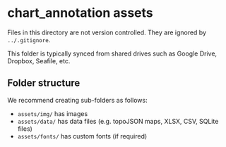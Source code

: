 chart_annotation assets
================================================================================

Files in this directory are not version controlled. They are ignored by
`../.gitignore`.

This folder is typically synced from shared drives such as Google Drive,
Dropbox, Seafile, etc.


Folder structure
--------------------------------------------------------------------------------

We recommend creating sub-folders as follows:

- `assets/img/`     has images
- `assets/data/`    has data files (e.g. topoJSON maps, XLSX, CSV, SQLite files)
- `assets/fonts/`   has custom fonts (if required)
